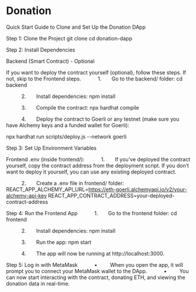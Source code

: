# Donation
Quick Start Guide to Clone and Set Up the Donation DApp

Step 1: Clone the Project
git clone <your-repository-url>
cd donation-dapp

Step 2: Install Dependencies

Backend (Smart Contract) - Optional

If you want to deploy the contract yourself (optional), follow these steps. If not, skip to the Frontend steps.
      1.    Go to the backend/ folder:
cd backend

      2.    Install dependencies:
npm install

      3.    Compile the contract:
npx hardhat compile

      4.    Deploy the contract to Goerli or any testnet (make sure you have Alchemy keys and a funded wallet for Goerli):

npx hardhat run scripts/deploy.js --network goerli

Step 3: Set Up Environment Variables

Frontend .env (inside frontend/):
      1.    If you’ve deployed the contract yourself, copy the contract address from the deployment script. If you don’t want to deploy it yourself, you can use any existing deployed contract.

      2.    Create a .env file in frontend/ folder:
REACT_APP_ALCHEMY_API_URL=https://eth-goerli.alchemyapi.io/v2/your-alchemy-api-key
REACT_APP_CONTRACT_ADDRESS=your-deployed-contract-address

Step 4: Run the Frontend App
      1.    Go to the frontend folder:
cd frontend

      2.    Install dependencies:
npm install

      3.    Run the app:
npm start

      4.    The app will now be running at http://localhost:3000.

Step 5: Log in with MetaMask
      •     When you open the app, it will prompt you to connect your MetaMask wallet to the DApp.
      •     You can now start interacting with the contract, donating ETH, and viewing the donation data in real-time.
